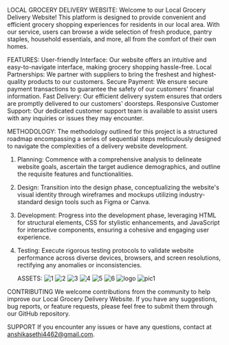 LOCAL GROCERY DELIVERY WEBSITE: 
Welcome to our Local Grocery Delivery Website! This platform is designed to provide convenient and efficient grocery shopping experiences for residents in our local area.
With our service, users can browse a wide selection of fresh produce, pantry staples, household essentials, and more, all from the comfort of their own homes.

FEATURES:
User-friendly Interface: Our website offers an intuitive and easy-to-navigate interface, making grocery shopping hassle-free.
Local Partnerships: We partner with suppliers to bring the freshest and highest-quality products to our customers.
Secure Payment: We ensure secure payment transactions to guarantee the safety of our customers' financial information.
Fast Delivery: Our efficient delivery system ensures that orders are promptly delivered to our customers' doorsteps.
Responsive Customer Support: Our dedicated customer support team is available to assist users with any inquiries or issues they may encounter.

METHODOLOGY:
The methodology outlined for this project is a structured roadmap encompassing a series of sequential steps meticulously designed to navigate the complexities of a delivery website development.
1. Planning: Commence with a comprehensive analysis to delineate website goals, ascertain the target audience demographics, and outline the requisite features and functionalities.
2. Design: Transition into the design phase, conceptualizing the website's visual identity through wireframes and mockups utilizing industry-standard design tools such as Figma or Canva.
3. Development: Progress into the development phase, leveraging HTML for structural elements, CSS for stylistic enhancements, and JavaScript for interactive components, ensuring a cohesive and 
engaging user experience.
4. Testing: Execute rigorous testing protocols to validate website performance across diverse devices, browsers, and screen resolutions, rectifying any anomalies or inconsistencies.

   ASSETS:
   ![1](https://github.com/anshikasethi7/MUJ-GRO/assets/166587178/061ac330-7210-4393-9d4e-69dc8a7172ec)
![2](https://github.com/anshikasethi7/MUJ-GRO/assets/166587178/16a7c461-898d-42ee-b89b-d165b5e2b158)
![3](https://github.com/anshikasethi7/MUJ-GRO/assets/166587178/74ff1593-86e4-423e-852d-dd7df2098239)
![4](https://github.com/anshikasethi7/MUJ-GRO/assets/166587178/9760a238-d1cc-4185-9435-ee3fe2159c44)
![5](https://github.com/anshikasethi7/MUJ-GRO/assets/166587178/41c2f5ed-e6dd-465f-972b-58bc6642a0bb)
![6](https://github.com/anshikasethi7/MUJ-GRO/assets/166587178/46fdcd9c-94bb-481a-8ad2-f5ff5f114aed)
![logo](https://github.com/anshikasethi7/MUJ-GRO/assets/166587178/c48e575f-7d74-4606-bcbf-d164253124f5)
![pic1](https://github.com/anshikasethi7/MUJ-GRO/assets/166587178/e090437d-3809-431f-839a-4bdc00dab46f)


CONTRIBUTING
We welcome contributions from the community to help improve our Local Grocery Delivery Website. If you have any suggestions, bug reports, or feature requests, please feel free to submit them through our GitHub repository.

SUPPORT
If you encounter any issues or have any questions,  contact at anshikasethi4462@gmail.com.

